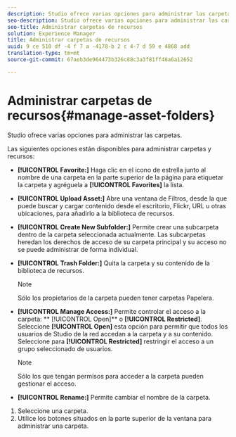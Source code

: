 ```yaml
---
description: Studio ofrece varias opciones para administrar las carpetas.
seo-description: Studio ofrece varias opciones para administrar las carpetas.
seo-title: Administrar carpetas de recursos
solution: Experience Manager
title: Administrar carpetas de recursos
uuid: 9 ce 510 df -4 f 7 a -4178-b 2 c 4-7 d 59 e 4868 add
translation-type: tm+mt
source-git-commit: 67aeb3de964473b326c88c3a3f81ff48a6a12652

---
```



# Administrar carpetas de recursos{#manage-asset-folders}

Studio ofrece varias opciones para administrar las carpetas.

Las siguientes opciones están disponibles para administrar carpetas y recursos:

* **[!UICONTROL Favorite:]** Haga clic en el icono de estrella junto al nombre de una carpeta en la parte superior de la página para etiquetar la carpeta y agréguela a **[!UICONTROL Favorites]** la lista.

* **[!UICONTROL Upload Asset:]** Abre una ventana de Filtros, desde la que puede buscar y cargar contenido desde el escritorio, Flickr, URL u otras ubicaciones, para añadirlo a la biblioteca de recursos.
* **[!UICONTROL Create New Subfolder:]** Permite crear una subcarpeta dentro de la carpeta seleccionada actualmente. Las subcarpetas heredan los derechos de acceso de su carpeta principal y su acceso no se puede administrar de forma individual.
* **[!UICONTROL Trash Folder:]** Quita la carpeta y su contenido de la biblioteca de recursos.

   >[!NOTE]
   >
   >Sólo los propietarios de la carpeta pueden tener carpetas Papelera.

* **[!UICONTROL Manage Access:]** Permite controlar el acceso a la carpeta: ** [!UICONTROL Open]** o **[!UICONTROL Restricted]**. Seleccione **[!UICONTROL Open]** esta opción para permitir que todos los usuarios de Studio de la red accedan a la carpeta y a su contenido. Seleccione para **[!UICONTROL Restricted]** restringir el acceso a un grupo seleccionado de usuarios.

   >[!NOTE]
   >
   >Sólo los que tengan permisos para acceder a la carpeta pueden gestionar el acceso.

* **[!UICONTROL Rename:]** Permite cambiar el nombre de la carpeta.

1. Seleccione una carpeta.
1. Utilice los botones situados en la parte superior de la ventana para administrar una carpeta.
